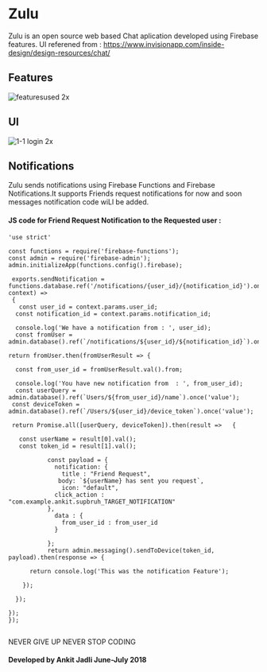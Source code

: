 # Zulu

Zulu is an open source web based Chat aplication developed using Firebase features.
UI referened from : https://www.invisionapp.com/inside-design/design-resources/chat/

## Features 

![featuresused 2x](https://user-images.githubusercontent.com/37221963/42370593-c8d3dba6-812a-11e8-8495-a2fcb7a8ecc0.png)


## UI
![1-1 login 2x](https://user-images.githubusercontent.com/37221963/42367936-57fa583a-8123-11e8-9d85-087f586abbe3.png)


## Notifications

Zulu sends notifications using Firebase Functions and Firebase Notifications.It supports Friends request notifications for now and soon messages notification code wiLl be added.


#### JS code for Friend Request Notification to the Requested user :


```
'use strict'

const functions = require('firebase-functions');
const admin = require('firebase-admin');
admin.initializeApp(functions.config().firebase);

 exports.sendNotification = functions.database.ref('/notifications/{user_id}/{notification_id}').onWrite((change, context) =>
 {
   const user_id = context.params.user_id;
  const notification_id = context.params.notification_id;

  console.log('We have a notification from : ', user_id);
  const fromUser = admin.database().ref(`/notifications/${user_id}/${notification_id}`).once('value');

return fromUser.then(fromUserResult => {

  const from_user_id = fromUserResult.val().from;

  console.log('You have new notification from  : ', from_user_id);
  const userQuery = admin.database().ref(`Users/${from_user_id}/name`).once('value');
 const deviceToken = admin.database().ref(`/Users/${user_id}/device_token`).once('value');

 return Promise.all([userQuery, deviceToken]).then(result =>   {

   const userName = result[0].val();
   const token_id = result[1].val();

           const payload = {
             notification: {
               title : "Friend Request",
              body: `${userName} has sent you request`,
               icon: "default",
             click_action : "com.example.ankit.supbruh_TARGET_NOTIFICATION"
           },
             data : {
               from_user_id : from_user_id
             }

           };
           return admin.messaging().sendToDevice(token_id, payload).then(response => {

      return console.log('This was the notification Feature');

    });

  });

});
});


```

NEVER GIVE UP NEVER STOP CODING 


#### Developed by Ankit Jadli June-July 2018


